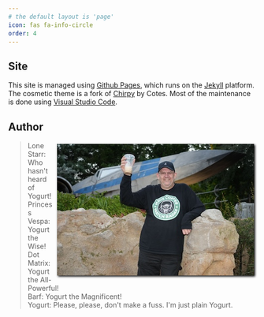 ```yaml
---
# the default layout is 'page'
icon: fas fa-info-circle
order: 4
---
```


## Site

This site is managed using [Github Pages](https://pages.github.com), which runs on the [Jekyll](https://jekyllrb.org) platform. The cosmetic theme is a fork of [Chirpy](https://github.com/cotes2020/jekyll-theme-chirpy) by Cotes. Most of the maintenance is done using [Visual Studio Code](https://code.visualstudio.com).

## Author

<img style="float: right; padding: 5px; filter: drop-shadow(2px 2px 2px black);" src="/assets/2025-10-02%20-%20Disneys%20Hollywood%20Studios%20-%20Star%20wars%20galaxys%20edge-6.jpeg" />

> Lone Starr: Who hasn't heard of Yogurt!  
> Princess Vespa: Yogurt the Wise!  
> Dot Matrix: Yogurt the All-Powerful!  
> Barf: Yogurt the Magnificent!  
> Yogurt: Please, please, don't make a fuss. I'm just plain Yogurt.

